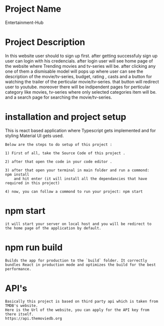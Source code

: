 # Project Name 

  Entertainment-Hub

# Project Description

  In this website user should to sign up first. after getting successfuly sign up user can login with his credencials. after login user will see home page of the website where Trending movies and tv-series will be. after clicking any one of them a dismisable model will pops up where user can see the description of the movie/tv-series, budget, rating , casts and a button for watching the trailer of the perticular movie/tv-series. that button will redirect user to youtube. moreover there will be indipendent pages for perticular category like movies, tv-series where only selected categories item will be. and a search page for searching the movie/tv-series.

# installation and project setup

  This is react based application where Typescript gets implemented and for styling Material UI gets used.

    Below are the steps to do setup of this project :

    1) First of all, take the Source Code of this project .

    2) after that open the code in your code editor .

    3) after that open your terminal in main folder and run a commond:  npm install
        and hit enter (it will install all the dependancies that have required in this project)

    4) now, you can follow a commond to run your project: npm start
  # npm start
  
    it will start your server on local host and you will be redirect to the home page of the application by default.

 # npm run build

    Builds the app for production to the `build` folder. It correctly bundles React in production mode and optimizes the build for the best performance.

 # API's

    Basically this project is based on third party api which is taken from TMDB's website.
    Here is the Url of the website, you can apply for the API key from there itself.
    https://api.themoviedb.org